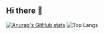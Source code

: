 ## Hi there 👋
[![Anurag's GitHub stats](https://github-readme-stats.vercel.app/api?username=Park.Pat)](https://github.com/anuraghazra/github-readme-stats)
![Top Langs](https://github-readme-stats.vercel.app/api/top-langs/?username=Park.Pat&layout=compact)
<!--
**ByeongJo-Park/ByeongJo-Park** is a ✨ _special_ ✨ repository because its `README.md` (this file) appears on your GitHub profile.

Here are some ideas to get you started:

- 🔭 I’m currently working on ...
- 🌱 I’m currently learning ...
- 👯 I’m looking to collaborate on ...
- 🤔 I’m looking for help with ...
- 💬 Ask me about ...
- 📫 How to reach me: ...
- 😄 Pronouns: ...
- ⚡ Fun fact: ...
-->
